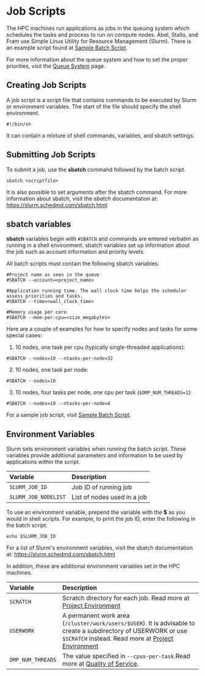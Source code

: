 # Job Scripts

The HPC machines run applications as jobs in the queuing system which schedules the tasks and process to run on compute nodes. Abel, Stallo, and Fram use Simple Linux Utility for Resource Management (Slurm). There is an example script found at [Sample Batch Script](samplescript.md).

For more information about the queue system and how to set the proper priorities, visit the [Queue System](queuesystem.md) page.

## Creating Job Scripts

A job script is a script file that contains commands to be executed by Slurm or
environment variables. The start of the file should specify the shell environment.

    #!/bin/sh

It can contain a mixture of shell commands, variables, and sbatch settings.

## Submitting Job Scripts

To submit a job, use the __sbatch__ command followed by the batch script.

    sbatch <scriptfile>

It is also possible to set arguments after the sbatch command. For more information
about sbatch, visit the *sbatch* documentation at: https://slurm.schedmd.com/sbatch.html

## sbatch variables

**sbatch** variables begin with `#SBATCH` and commands are entered verbatim as
running in a shell environment. sbatch variables set up information about the job
such as account information and priority levels.

All batch scripts must contain the following sbatch variables:

    #Project name as seen in the queue
    #SBATCH --account=<project_name>

    #Application running time. The wall clock time helps the scheduler assess priorities and tasks.
    #SBATCH --time=<wall_clock_time>

    #Memory usage per core
    #SBATCH --mem-per-cpu=<size_megabytes>

Here are a couple of examples for how to specify nodes and tasks for some
special cases:

1. 10 nodes, one task per cpu (typically single-threaded applications):

```
#SBATCH --nodes=10 --ntasks-per-node=32
```

2. 10 nodes, one task per node:

```
#SBATCH --nodes=10
```

3. 10 nodes, four tasks per node, one cpu per task (`$OMP_NUM_THREADS=1`):

```
#SBATCH --nodes=10 --ntasks-per-node=4
```

For a sample job script, visit [Sample Batch Script](samplescript.md).

## Environment Variables

Slurm sets environment variables when running the batch script. These variables provide additional
parameters and information to be used by applications within the script.

| Variable | Description     |
| :------------- | :------------- |
| `SLURM_JOB_ID`      | Job ID of running job  |
| `SLURM_JOB_NODELIST` | List of nodes used in a job |

To use an environment variable, prepend the variable with the __$__ as you would in shell scripts. For example, to
print the job ID, enter the following in the batch script:

    echo $SLURM_JOB_ID

For a list of Slurm's environment variables, visit the sbatch documentation at: https://slurm.schedmd.com/sbatch.html

In addition, these are additional environment variables set in the HPC machines.

| Variable | Description     |
| :------------- | :------------- |
| `SCRATCH`       | Scratch directory for each job. Read more at [Project Environment](framsetup.md#projenvironment)|
| `USERWORK`      | A permanent work area (`/cluster/work/users/$USER`).  It is advisable to create a subdirectory of USERWORK or use `$SCRATCH` instead. Read more at [Project Environment](framsetup.md#projenvironment)|
| `OMP_NUM_THREADS`       | The value specified in `--cpus-per-task`.Read more at [Quality of Service](qos.md).   |
